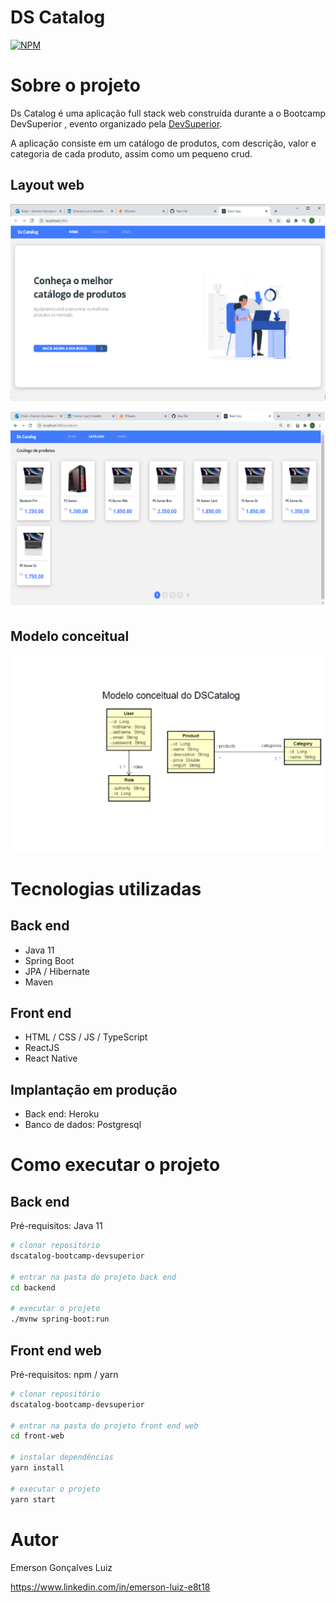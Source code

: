 # DS Catalog
[![NPM](https://img.shields.io/npm/l/react)](https://github.com/emerge8/dscatalog-bootcamp-devsuperior/blob/main/LICENSE) 

# Sobre o projeto


Ds Catalog é uma aplicação full stack web construída durante a o Bootcamp  DevSuperior , evento organizado pela [DevSuperior](https://devsuperior.com "Site da DevSuperior").

A aplicação consiste em um catálogo de produtos, com descrição, valor e categoria de cada produto, assim como um pequeno crud.
 

## Layout web
![Web 2](https://github.com/emerge8/assets/blob/main/pagina%20inicial.png)

![Web 1](https://github.com/emerge8/assets/blob/main/catalogol.png)

## Modelo conceitual
![Modelo Conceitual](https://github.com/emerge8/assets/blob/main/mdlcon.png)

# Tecnologias utilizadas
## Back end
- Java 11
- Spring Boot
- JPA / Hibernate
- Maven
## Front end
- HTML / CSS / JS / TypeScript
- ReactJS
- React Native
## Implantação em produção
- Back end: Heroku
- Banco de dados: Postgresql
# Como executar o projeto

## Back end
Pré-requisitos: Java 11

```bash
# clonar repositório
dscatalog-bootcamp-devsuperior

# entrar na pasta do projeto back end
cd backend

# executar o projeto
./mvnw spring-boot:run
```

## Front end web
Pré-requisitos: npm / yarn

```bash
# clonar repositório
dscatalog-bootcamp-devsuperior

# entrar na pasta do projeto front end web
cd front-web

# instalar dependências
yarn install

# executar o projeto
yarn start
```

# Autor

Emerson Gonçalves Luiz

https://www.linkedin.com/in/emerson-luiz-e8t18

